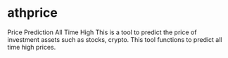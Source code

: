 # athprice
Price Prediction All Time High  This is a tool to predict the price of investment assets such as stocks, crypto. This tool functions to predict all time high prices.
